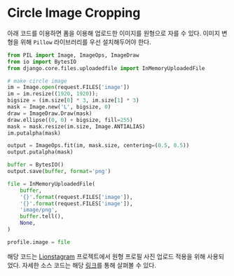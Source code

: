 Circle Image Cropping
===

아래 코드를 이용하면 폼을 이용해 업로드한 이미지를 원형으로 자를 수 있다.
이미지 변형을 위해 `Pillow` 라이브러리를 우선 설치해두어야 한다.

```Python
from PIL import Image, ImageOps, ImageDraw
from io import BytesIO
from django.core.files.uploadedfile import InMemoryUploadedFile

# make circle image
im = Image.open(request.FILES['image'])
im = im.resize((1920, 1920));
bigsize = (im.size[0] * 3, im.size[1] * 3)
mask = Image.new('L', bigsize, 0)
draw = ImageDraw.Draw(mask)
draw.ellipse((0, 0) + bigsize, fill=255)
mask = mask.resize(im.size, Image.ANTIALIAS)
im.putalpha(mask)

output = ImageOps.fit(im, mask.size, centering=(0.5, 0.5))
output.putalpha(mask)

buffer = BytesIO()
output.save(buffer, format='png')

file = InMemoryUploadedFile(
    buffer,
    '{}'.format(request.FILES['image']),
    '{}'.format(request.FILES['image']),
    'image/png',
    buffer.tell(),
    None,
)

profile.image = file
```

해당 코드는 [Lionstagram](https://github.com/likelionmju/likelionmyongji_lionstagram) 프로젝트에서 원형 프로필 사진 업로드 적용을 위해 사용되었다.
자세한 소스 코드는 해당 [링크](https://github.com/likelionmju/likelionmyongji_lionstagram/blob/master/account/views.py)를 통해 살펴볼 수 있다.
